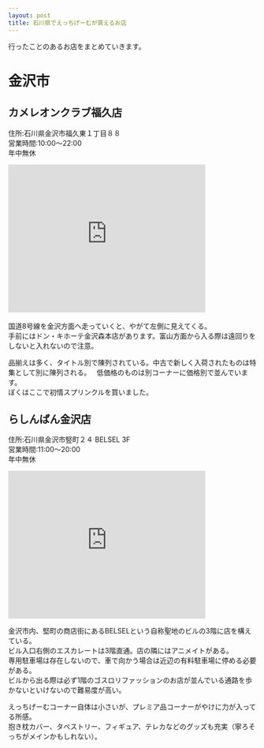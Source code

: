 ```yaml
---
layout: post
title: 石川県でえっちげーむが買えるお店
---
```


行ったことのあるお店をまとめていきます。  

# 金沢市

## カメレオンクラブ福久店
住所:石川県金沢市福久東１丁目８８  
営業時間:10:00～22:00  
年中無休  
<iframe src="https://www.google.com/maps/embed?pb=!1m14!1m8!1m3!1d12809.219237797919!2d136.686706!3d36.619049!3m2!1i1024!2i768!4f13.1!3m3!1m2!1s0x0%3A0xfe97d8c70a522a83!2z44Kr44Oh44Os44Kq44Oz44Kv44Op44OW56aP5LmF5bqX!5e0!3m2!1sja!2sjp!4v1509570363588" width="400" height="300" frameborder="0" style="border:0" allowfullscreen></iframe>  


国道8号線を金沢方面へ走っていくと、やがて左側に見えてくる。  
手前にはドン・キホーテ金沢森本店があります。富山方面から入る際は遠回りをしないと入れないので注意。  

品揃えは多く、タイトル別で陳列されている。中古で新しく入荷されたものは特集として別に陳列される。  
低価格のものは別コーナーに価格別で並んでいます。  
ぼくはここで初情スプリンクルを買いました。  

## らしんばん金沢店
住所:石川県金沢市竪町２４ BELSEL 3F  
営業時間:11:00～20:00  
年中無休  
<iframe src="https://www.google.com/maps/embed?pb=!1m14!1m8!1m3!1d12819.215763937096!2d136.6548624!3d36.55884!3m2!1i1024!2i768!4f13.1!3m3!1m2!1s0x0%3A0x424347c5f4c36e70!2z44KJ44GX44KT44Gw44KT6YeR5rKi5bqX!5e0!3m2!1sja!2sjp!4v1509570339774" width="400" height="300" frameborder="0" style="border:0" allowfullscreen></iframe>  


金沢市内、堅町の商店街にあるBELSELという自称聖地のビルの3階に店を構えている。  
ビル入口右側のエスカレートは3階直通。店の隣にはアニメイトがある。  
専用駐車場は存在しないので、車で向かう場合は近辺の有料駐車場に停める必要がある。  
ビルから出る際は必ず1階のゴスロリファッションのお店が並んでいる通路を歩かないといけないので難易度が高い。  

えっちげーむコーナー自体は小さいが、プレミア品コーナーがやけに力が入ってる所感。  
抱き枕カバー、タペストリー、フィギュア、テレカなどのグッズも充実（寧ろそっちがメインかもしれない）。  
